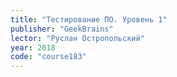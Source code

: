 ```yaml
---
title: "Тестирование ПО. Уровень 1"
publisher: "GeekBrains"
lector: "Руслан Остропольский"
year: 2018
code: "course183"
---
```

